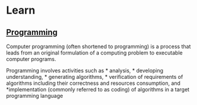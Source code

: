 # Learn

## [Programming](https://en.wikipedia.org/wiki/Computer_programming)

Computer programming (often shortened to programming) is a process that leads from an original formulation of a computing problem to executable computer programs.

Programming involves activities such as 
	* analysis,
	* developing understanding, 
	* generating algorithms, 
	* verification of requirements of algorithms including their correctness and resources consumption, 
	and 
	*implementation  (commonly referred to as coding) of algorithms in a target programming language